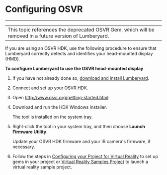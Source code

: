# Configuring OSVR<a name="virtual-reality-configuring-osvr"></a>


****  

|  | 
| --- |
|  This topic references the deprecated OSVR Gem, which will be removed in a future version of Lumberyard\.  | 

If you are using an OSVR HDK, use the following procedure to ensure that Lumberyard correctly detects and identifies your head\-mounted display \(HMD\)\.

**To configure Lumberyard to use the OSVR head\-mounted display**

1. If you have not already done so, [download and install Lumberyard](setting-up-intro.md)\.

1. Connect and set up your OSVR HDK\.

1. Open [http://www\.osvr\.org/getting\-started\.html](http://www.osvr.org/getting-started.html)\.

1. Download and run the HDK Windows Installer\.

   The tool is installed on the system tray\.

1. Right\-click the tool in your system tray, and then choose **Launch Firmware Utility**\.

   Update your OSVR HDK firmware and your IR camera's firmware, if necessary\.

1. Follow the steps in [Configuring your Project for Virtual Reality](virtual-reality-configuring.md) to set up gems in your project or [Virtual Reality Samples Project](sample-project-virtual-reality.md) to launch a virtual reality sample project\.